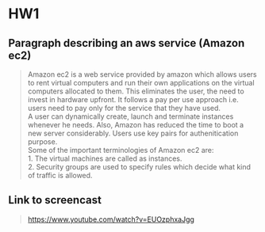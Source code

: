 # HW1
## Paragraph describing an aws service (Amazon ec2)
>    Amazon ec2 is a web service provided by amazon which allows users to rent virtual computers and run their own applications      on the virtual computers allocated to them. This eliminates the user, the need to invest in hardware upfront. It follows a      pay per use approach i.e. users need to pay only for the service that they have used. <br>
     A user can dynamically create, launch and terminate instances whenever he needs. Also, Amazon has reduced the time to boot a      new server considerably. Users use key pairs for authenitication purpose. <br>
     Some of the important terminologies of Amazon ec2 are: <br>
     1. The virtual machines are called as instances. <br>
     2. Security groups are used to specify rules which decide what kind of traffic is allowed.
     
## Link to screencast
>    https://www.youtube.com/watch?v=EUOzphxaJgg

  

		
